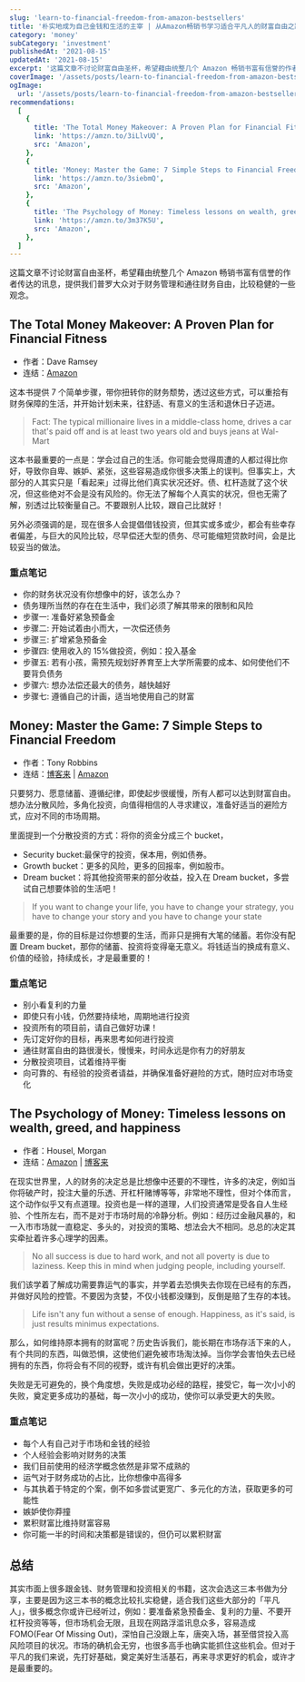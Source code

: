 ```yaml
---
slug: 'learn-to-financial-freedom-from-amazon-bestsellers'
title: '朴实地成为自己金钱和生活的主宰 | 从Amazon畅销书学习适合平凡人的财富自由之路'
category: 'money'
subCategory: 'investment'
publishedAt: '2021-08-15'
updatedAt: '2021-08-15'
excerpt: '这篇文章不讨论财富自由圣杯，希望藉由统整几个 Amazon 畅销书富有信誉的作者传达的讯息，提供我们普罗大众对于财务管理和通往财务自由，比较稳健的一些观念。'
coverImage: '/assets/posts/learn-to-financial-freedom-from-amazon-bestsellers.jpg'
ogImage:
  url: '/assets/posts/learn-to-financial-freedom-from-amazon-bestsellers.jpg'
recommendations:
  [
    {
      title: 'The Total Money Makeover: A Proven Plan for Financial Fitness',
      link: 'https://amzn.to/3iLlvUQ',
      src: 'Amazon',
    },
    {
      title: 'Money: Master the Game: 7 Simple Steps to Financial Freedom',
      link: 'https://amzn.to/3siebmQ',
      src: 'Amazon',
    },
    {
      title: 'The Psychology of Money: Timeless lessons on wealth, greed, and happiness',
      link: 'https://amzn.to/3m37K5U',
      src: 'Amazon',
    },
  ]
---
```


这篇文章不讨论财富自由圣杯，希望藉由统整几个 Amazon 畅销书富有信誉的作者传达的讯息，提供我们普罗大众对于财务管理和通往财务自由，比较稳健的一些观念。

## The Total Money Makeover: A Proven Plan for Financial Fitness

- 作者：Dave Ramsey
- 连结：[Amazon](https://amzn.to/3iLlvUQ)

这本书提供 7 个简单步骤，带你扭转你的财务颓势，透过这些方式，可以重拾有财务保障的生活，并开始计划未来，往舒适、有意义的生活和退休日子迈进。

> Fact: The typical millionaire lives in a middle-class home, drives a car that's paid off and is at least two years old and buys jeans at Wal-Mart

这本书最重要的一点是：学会过自己的生活。你可能会觉得周遭的人都过得比你好，导致你自卑、嫉妒、紧张，这些容易造成你很多决策上的误判。但事实上，大部分的人其实只是「看起来」过得比他们真实状况还好。债、杠杆造就了这个状况，但这些绝对不会是没有风险的。你无法了解每个人真实的状况，但也无需了解，别透过比较衡量自己。不要跟别人比较，跟自己比就好！

另外必须强调的是，现在很多人会提倡借钱投资，但其实或多或少，都会有些幸存者偏差，与巨大的风险比较，尽早偿还大型的债务、尽可能缩短贷款时间，会是比较妥当的做法。

### 重点笔记

- 你的财务状况没有你想像中的好，该怎么办？
- 债务理所当然的存在在生活中，我们必须了解其带来的限制和风险
- 步骤一: 准备好紧急预备金
- 步骤二: 开始试着由小而大，一次偿还债务
- 步骤三: 扩增紧急预备金
- 步骤四: 使用收入的 15%做投资，例如：投入基金
- 步骤五: 若有小孩，需预先规划好养育至上大学所需要的成本、如何使他们不要背负债务
- 步骤六: 想办法偿还最大的债务，越快越好
- 步骤七: 遵循自己的计画，适当地使用自己的财富

## Money: Master the Game: 7 Simple Steps to Financial Freedom

- 作者：Tony Robbins
- 连结：[博客来](https://www.books.com.tw/exep/assp.php/cwhuang0523/products/F013686859?utm_source=cwhuang0523&utm_medium=ap-books&utm_content=recommend&utm_campaign=ap-202108) | [Amazon](https://amzn.to/3siebmQ)

只要努力、愿意储蓄、遵循纪律，即使起步很缓慢，所有人都可以达到财富自由。想办法分散风险，多角化投资，向值得相信的人寻求建议，准备好适当的避险方式，应对不同的市场周期。

里面提到一个分散投资的方式：将你的资金分成三个 bucket，

- Security bucket:最保守的投资，保本用，例如债券。
- Growth bucket：更多的风险，更多的回报率，例如股市。
- Dream bucket：将其他投资带来的部分收益，投入在 Dream bucket，多尝试自己想要体验的生活吧！

> If you want to change your life, you have to change your strategy, you have to change your story and you have to change your state

最重要的是，你的目标是过你想要的生活，而非只是拥有大笔的储蓄。若你没有配置 Dream bucket，那你的储蓄、投资将变得毫无意义。将钱适当的换成有意义、价值的经验，持续成长，才是最重要的！

### 重点笔记

- 别小看复利的力量
- 即使只有小钱，仍然要持续地，周期地进行投资
- 投资所有的项目前，请自己做好功课！
- 先订定好你的目标，再来思考如何进行投资
- 通往财富自由的路很漫长，慢慢来，时间永远是你有力的好朋友
- 分散投资项目，试着维持平衡
- 向可靠的、有经验的投资者请益，并确保准备好避险的方式，随时应对市场变化

## The Psychology of Money: Timeless lessons on wealth, greed, and happiness

- 作者：Housel, Morgan
- 连结：[Amazon](https://amzn.to/3m37K5U) | [博客来](https://www.books.com.tw/exep/assp.php/cwhuang0523/products/F016396356?utm_source=cwhuang0523&utm_medium=ap-books&utm_content=recommend&utm_campaign=ap-202108)

在现实世界里，人的财务的决定总是比想像中还要的不理性，许多的决定，例如当你将破产时，投注大量的乐透、开杠杆赌博等等，非常地不理性，但对个体而言，这个动作似乎又有点道理。投资也是一样的道理，人们投资通常是受各自人生经验、个性所左右，而不是对于市场时局的冷静分析。例如：经历过金融风暴的，和一入市市场就一直稳定、多头的，对投资的策略、想法会大不相同。总总的决定其实牵扯着许多心理学的因素。

> No all success is due to hard work, and not all poverty is due to laziness. Keep this in mind when judging people, including yourself.

我们该学着了解成功需要靠运气的事实，并学着去恐惧失去你现在已经有的东西，并做好风险的控管。不要因为贪婪，不仅小钱都没赚到，反倒是赔了生存的本钱。

> Life isn't any fun without a sense of enough. Happiness, as it's said, is just results minimus expectations.

那么，如何维持原本拥有的财富呢？历史告诉我们，能长期在市场存活下来的人，有个共同的东西，叫做恐惧，这使他们避免被市场淘汰掉。当你学会害怕失去已经拥有的东西，你将会有不同的视野，或许有机会做出更好的决策。

失败是无可避免的，换个角度想，失败是成功必经的路程，接受它，每一次小小的失败，奠定更多成功的基础，每一次小小的成功，使你可以承受更大的失败。

### 重点笔记

- 每个人有自己对于市场和金钱的经验
- 个人经验会影响对财务的决策
- 我们目前使用的经济学概念依然是非常不成熟的
- 运气对于财务成功的占比，比你想像中高得多
- 与其执着于特定的个案，倒不如多尝试更宽广、多元化的方法，获取更多的可能性
- 嫉妒使你莽撞
- 累积财富比维持财富容易
- 你可能一半的时间和决策都是错误的，但仍可以累积财富

## 总结

其实市面上很多跟金钱、财务管理和投资相关的书籍，这次会选这三本书做为分享，主要是因为这三本书的概念比较扎实稳健，适合我们这些大部分的「平凡人」，很多概念你或许已经听过，例如：要准备紧急预备金、复利的力量、不要开杠杆投资等等，但市场机会无限，且现在网路浮滥讯息众多，容易造成 FOMO(Fear Of Missing Out)，深怕自己没跟上车，唐突入场，甚至借贷投入高风险项目的状况。市场的确机会无穷，也很多高手也确实能抓住这些机会。但对于平凡的我们来说，先打好基础，奠定美好生活基石，再来寻求更好的机会，或许才是最重要的。
